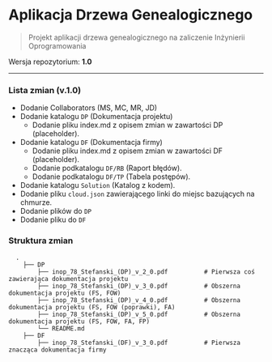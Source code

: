 # Aplikacja Drzewa Genealogicznego

> Projekt aplikacji drzewa genealogicznego na zaliczenie Inżynierii Oprogramowania

Wersja repozytorium: **1.0**

---

### Lista zmian (v.1.0)
- Dodanie Collaborators (MS, MC, MR, JD)
- Dodanie katalogu `DP` (Dokumentacja projektu)
  - Dodanie pliku index.md z opisem zmian w zawartości DP (placeholder).
- Dodanie katalogu `DF` (Dokumentacja firmy)
  - Dodanie pliku index.md z opisem zmian w zawartości DF (placeholder).
  - Dodanie podkatalogu `DF/RB` (Raport błędów).
  - Dodanie podkatalogu `DF/TP` (Tabela postępów).
- Dodanie katalogu `Solution` (Katalog z kodem).
- Dodanie pliku `cloud.json` zawierającego linki do miejsc bazujących na chmurze.
- Dodanie plików do `DP`
- Dodanie pliku do `DF`

### Struktura zmian
```
  .
    ├── DP                   
        ├── inop_78_Stefanski_(DP)_v_2_0.pdf          # Pierwsza coś zawierająca dokumentacja projektu          
        ├── inop_78_Stefanski_(DP)_v_3_0.pdf          # Obszerna dokumentacja projektu (FS, FOW)
        ├── inop_78_Stefanski_(DP)_v_4_0.pdf          # Obszerna dokumentacja projektu (FS, FOW (poprawki), FA)
        ├── inop_78_Stefanski_(DP)_v_5_0.pdf          # Obszerna dokumentacja projektu (FS, FOW, FA, FP)
        └── README.md
    ├── DF
        ├── inop_78_Stefanski_(DF)_v_3_0.pdf          # Pierwsza znacząca dokumentacja firmy
  ```